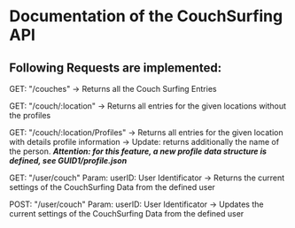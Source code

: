 # Documentation of the CouchSurfing API 

## Following Requests are implemented:

GET:    "/couches"
-> Returns all the Couch Surfing Entries

GET:    "/couch/:location"
-> Returns all entries for the given locations without the profiles

GET:    "/couch/:location/Profiles"
-> Returns all entries for the given location with details profile information
-> Update: returns additionally the name of the person.
***Attention: for this feature, a new profile data structure is defined, see GUID1/profile.json***

GET:    "/user/couch" 
Param:  userID: User Identificator
-> Returns the current settings of the CouchSurfing Data from the defined user

POST:   "/user/couch"
Param:  userID: User Identificator
-> Updates the current settings of the CouchSurfing Data from the defined user



